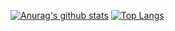 [![Anurag's github stats](https://github-readme-stats.vercel.app/api?username=joohongkim1&show_icons=true&theme=dark)](https://github.com/anuraghazra/github-readme-stats)  [![Top Langs](https://github-readme-stats.vercel.app/api/top-langs/?username=joohongkim1&layout=compact&theme=dark)](https://github.com/anuraghazra/github-readme-stats)
